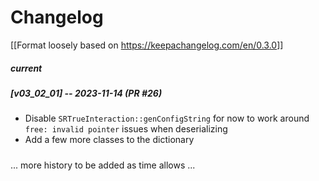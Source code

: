 # Changelog
[[Format loosely based on <https://keepachangelog.com/en/0.3.0>]]

##### current

##### [v03_02_01] -- 2023-11-14  (PR #26)
* Disable `SRTrueInteraction::genConfigString` for now to work around `free: invalid pointer` issues when deserializing
* Add a few more classes to the dictionary

#####
... more history to be added as time allows ... 
